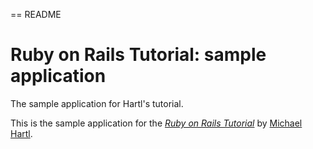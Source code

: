 == README

# Ruby on Rails Tutorial: sample application

The sample application for Hartl's tutorial.

This is the sample application for
the [*Ruby on Rails Tutorial*](http://railstutorial.org/)
by [Michael Hartl](http://michaelhartl.com/).

